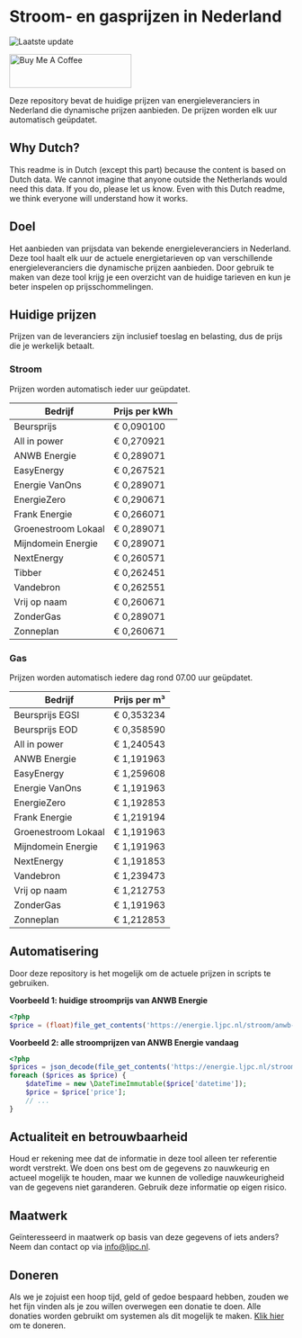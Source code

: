 # Stroom- en gasprijzen in Nederland

![Laatste update](https://img.shields.io/badge/laatste%20update-2024--08--24%2019%3A00%20CET-brightgreen)

<a href="https://www.buymeacoffee.com/Lars-" target="_blank"><img src="https://cdn.buymeacoffee.com/buttons/v2/default-orange.png" alt="Buy Me A Coffee" height="60" style="height: 60px !important;width: 217px !important;" ></a>

Deze repository bevat de huidige prijzen van energieleveranciers in Nederland die dynamische prijzen aanbieden. De prijzen worden elk uur automatisch geüpdatet.

## Why Dutch?

This readme is in Dutch (except this part) because the content is based on Dutch data. We cannot imagine that anyone outside the Netherlands would need this data. If you do, please let us know. Even with this Dutch readme, we think
everyone will understand how it works.

## Doel

Het aanbieden van prijsdata van bekende energieleveranciers in Nederland. Deze tool haalt elk uur de actuele energietarieven op van verschillende energieleveranciers die dynamische prijzen aanbieden. Door gebruik te maken van deze tool
krijg je een overzicht van de huidige tarieven en kun je beter inspelen op prijsschommelingen.

## Huidige prijzen

Prijzen van de leveranciers zijn inclusief toeslag en belasting, dus de prijs die je werkelijk betaalt.

### Stroom

Prijzen worden automatisch ieder uur geüpdatet.

 Bedrijf | Prijs per kWh 
---------|---------------
Beursprijs | € 0,090100
All in power | € 0,270921
ANWB Energie | € 0,289071
EasyEnergy | € 0,267521
Energie VanOns | € 0,289071
EnergieZero | € 0,290671
Frank Energie | € 0,266071
Groenestroom Lokaal | € 0,289071
Mijndomein Energie | € 0,289071
NextEnergy | € 0,260571
Tibber | € 0,262451
Vandebron | € 0,262551
Vrij op naam | € 0,260671
ZonderGas | € 0,289071
Zonneplan | € 0,260671


### Gas

Prijzen worden automatisch iedere dag rond 07.00 uur geüpdatet.

 Bedrijf | Prijs per m³ 
---------|--------------
Beursprijs EGSI | € 0,353234
Beursprijs EOD | € 0,358590
All in power | € 1,240543
ANWB Energie | € 1,191963
EasyEnergy | € 1,259608
Energie VanOns | € 1,191963
EnergieZero | € 1,192853
Frank Energie | € 1,219194
Groenestroom Lokaal | € 1,191963
Mijndomein Energie | € 1,191963
NextEnergy | € 1,191853
Vandebron | € 1,239473
Vrij op naam | € 1,212753
ZonderGas | € 1,191963
Zonneplan | € 1,212853


## Automatisering

Door deze repository is het mogelijk om de actuele prijzen in scripts te gebruiken.

**Voorbeeld 1: huidige stroomprijs van ANWB Energie**

```php
<?php
$price = (float)file_get_contents('https://energie.ljpc.nl/stroom/anwb-energie-nu.txt');

```

**Voorbeeld 2: alle stroomprijzen van ANWB Energie vandaag**

```php
<?php
$prices = json_decode(file_get_contents('https://energie.ljpc.nl/stroom/all-in-power-vandaag.json'),true);
foreach ($prices as $price) {
    $dateTime = new \DateTimeImmutable($price['datetime']);
    $price = $price['price'];
    // ...
}
```

## Actualiteit en betrouwbaarheid

Houd er rekening mee dat de informatie in deze tool alleen ter referentie wordt verstrekt. We doen ons best om de gegevens zo nauwkeurig en actueel mogelijk te houden, maar we kunnen de volledige nauwkeurigheid van de gegevens niet
garanderen. Gebruik deze informatie op eigen risico.

## Maatwerk

Geïnteresseerd in maatwerk op basis van deze gegevens of iets anders? Neem dan contact op
via [info@ljpc.nl](mailto:info@ljpc.nl?subject=Energie%20prijzen).

## Doneren

Als we je zojuist een hoop tijd, geld of gedoe bespaard hebben, zouden we het fijn vinden als je zou willen overwegen een
donatie te doen. Alle donaties worden gebruikt om systemen als dit mogelijk te
maken. [Klik hier](https://www.buymeacoffee.com/Lars-) om te doneren.
